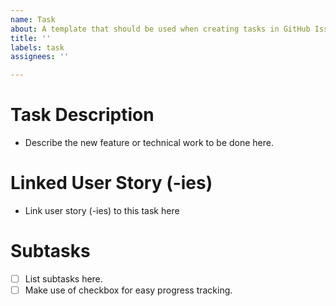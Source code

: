 ```yaml
---
name: Task
about: A template that should be used when creating tasks in GitHub Issues.
title: ''
labels: task
assignees: ''

---
```


# Task Description
- Describe the new feature or technical work to be done here.  

# Linked User Story (-ies)
- Link user story (-ies) to this task here

# Subtasks
- [ ] List subtasks here.
- [ ] Make use of checkbox for easy progress tracking.
